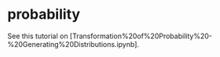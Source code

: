 # probability

See this tutorial on [Transformation%20of%20Probability%20-%20Generating%20Distributions.ipynb].

